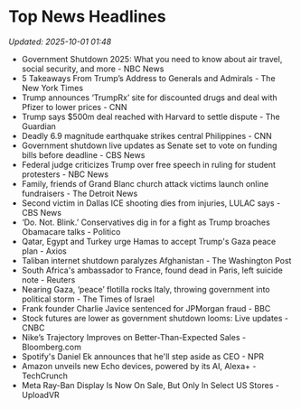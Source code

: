 # Top News Headlines

_Updated: 2025-10-01 01:48_

- Government Shutdown 2025: What you need to know about air travel, social security, and more - NBC News
- 5 Takeaways From Trump’s Address to Generals and Admirals - The New York Times
- Trump announces ‘TrumpRx’ site for discounted drugs and deal with Pfizer to lower prices - CNN
- Trump says $500m deal reached with Harvard to settle dispute - The Guardian
- Deadly 6.9 magnitude earthquake strikes central Philippines - CNN
- Government shutdown live updates as Senate set to vote on funding bills before deadline - CBS News
- Federal judge criticizes Trump over free speech in ruling for student protesters - NBC News
- Family, friends of Grand Blanc church attack victims launch online fundraisers - The Detroit News
- Second victim in Dallas ICE shooting dies from injuries, LULAC says - CBS News
- ‘Do. Not. Blink.’ Conservatives dig in for a fight as Trump broaches Obamacare talks - Politico
- Qatar, Egypt and Turkey urge Hamas to accept Trump's Gaza peace plan - Axios
- Taliban internet shutdown paralyzes Afghanistan - The Washington Post
- South Africa's ambassador to France, found dead in Paris, left suicide note - Reuters
- Nearing Gaza, ‘peace’ flotilla rocks Italy, throwing government into political storm - The Times of Israel
- Frank founder Charlie Javice sentenced for JPMorgan fraud - BBC
- Stock futures are lower as government shutdown looms: Live updates - CNBC
- Nike’s Trajectory Improves on Better-Than-Expected Sales - Bloomberg.com
- Spotify's Daniel Ek announces that he'll step aside as CEO - NPR
- Amazon unveils new Echo devices, powered by its AI, Alexa+ - TechCrunch
- Meta Ray-Ban Display Is Now On Sale, But Only In Select US Stores - UploadVR